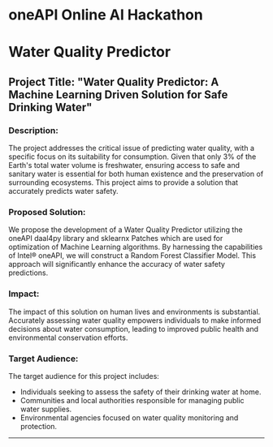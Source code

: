 # oneAPI Online AI Hackathon 
# Water Quality Predictor

## Project Title: "Water Quality Predictor: A Machine Learning Driven Solution for Safe Drinking Water"

### Description:

The project addresses the critical issue of predicting water quality, with a specific focus on its suitability for consumption. Given that only 3% of the Earth's total water volume is freshwater, ensuring access to safe and sanitary water is essential for both human existence and the preservation of surrounding ecosystems. This project aims to provide a solution that accurately predicts water safety.

### Proposed Solution:

We propose the development of a Water Quality Predictor utilizing the oneAPI daal4py library and sklearnx Patches which are used for optimization of Machine Learning algorithms. By harnessing the capabilities of Intel® oneAPI, we will construct a Random Forest Classifier Model. This approach will significantly enhance the accuracy of water safety predictions.

### Impact:

The impact of this solution on human lives and environments is substantial. Accurately assessing water quality empowers individuals to make informed decisions about water consumption, leading to improved public health and environmental conservation efforts.

### Target Audience:

The target audience for this project includes:

- Individuals seeking to assess the safety of their drinking water at home.
- Communities and local authorities responsible for managing public water supplies.
- Environmental agencies focused on water quality monitoring and protection.

---



